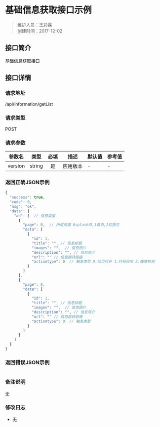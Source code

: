 # 基础信息获取接口示例
>维护人员：王彩霖  
>创建时间：2017-12-02

## 接口简介
基础信息获取接口  

## 接口详情

### 请求地址
/api/information/getList

### 请求类型
POST

### 请求参数
| 参数名 | 类型 | 必填 | 描述 | 默认值 | 参考值 |
| --- | :---: | :---: | --- | --- | --- |
| version | string | 是 | 应用版本 | - | - |

### 返回正确JSON示例
```javascript
{
  "success": true,
  "code": 0,
  "msg": "ok",
  "data": {
    "ad": [  // 信息类型
      {
        "page": 0,  // 所属页面 0splash页,1首页,2切换页
        "data": [
          {
            "id": 1,
            "title": "", // 信息标题
            "images": "",  // 信息图片
            "description": "", // 信息简介
            "url": "" // 信息跳转链接
            "actiontype": 0  // 触发类型 0:网页打开 1:打开应用 2:播放视频
          }
        ]
      },
      {
        "page": 0,
        "data": [
          {
            "id": 1,
            "title": "", // 信息标题
            "images": "",  // 信息图片
            "description": "", // 信息简介
            "url": "" // 信息跳转链接
            "actiontype": 0  // 触发类型
          }
        ]
      }
    ]
  }
}
```
### 返回错误JSON示例
```javascript

```

### 备注说明
无

### 修改日志
- 无
